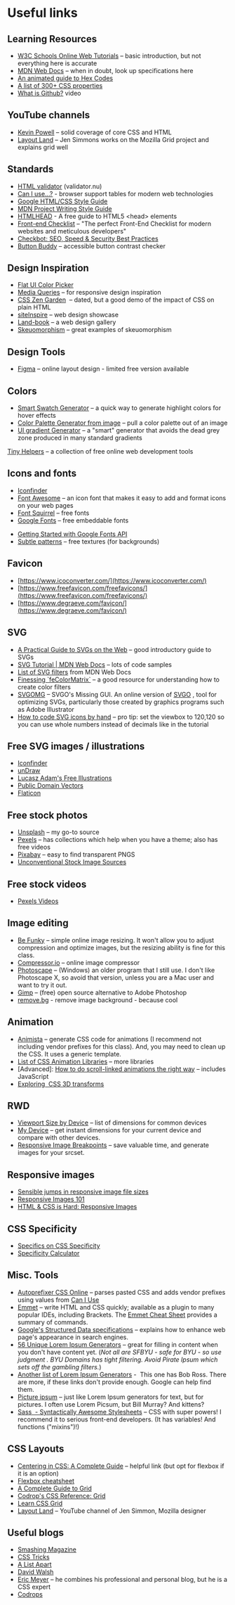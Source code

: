 # Useful links

## Learning Resources

- [W3C Schools Online Web Tutorials](https://www.w3schools.com/) – basic introduction, but not everything here is accurate
- [MDN Web Docs](https://developer.mozilla.org/en-US/) – when in doubt, look up specifications here
- [An animated guide to Hex Codes](https://codepen.io/joshatoutthink/full/byLzQG?fbclid=IwAR1JsR6Hl9_mz78FPbHxYitk784162_3SNAcjC8EJ8BFWm_hbHNLoe1yZ4E)
- [A list of 300+ CSS properties](https://www.web4college.com/css-play/index.php)
- [What is Github?](https://www.youtube.com/watch?v=w3jLJU7DT5E&ab_channel=GitHub) video

## YouTube channels

- [Kevin Powell](https://www.youtube.com/user/KepowOb) – solid coverage of core CSS and HTML
- [Layout Land](https://www.youtube.com/channel/UC7TizprGknbDalbHplROtag) – Jen Simmons works on the Mozilla Grid project and explains grid well

## Standards

- [HTML validator](https://validator.nu/) (validator.nu)
- [Can I use...?](https://caniuse.com/) - browser support tables for modern web technologies
- [Google HTML/CSS Style Guide](https://google.github.io/styleguide/htmlcssguide.html)
- [MDN Project Writing Style Guide](https://developer.mozilla.org/en-US/docs/MDN/Contribute/Guidelines/Writing_style_guide)
- [HTMLHEAD](https://htmlhead.dev/) - A free guide to HTML5 &lt;head&gt; elements
- [Front-end Checklist](https://github.com/thedaviddias/Front-End-Checklist) – "The perfect Front-End Checklist for modern websites and meticulous developers"
- [Checkbot: SEO, Speed & Security Best Practices](https://www.checkbot.io/guide/)
- [Button Buddy](https://buttonbuddy.dev/) – accessible button contrast checker

## Design Inspiration

- [Flat UI Color Picker](http://www.flatuicolorpicker.com/)
- [Media Queries](https://mediaqueri.es/) – for responsive design inspiration
- [CSS Zen Garden](http://csszengarden.com/)  – dated, but a good demo of the impact of CSS on plain HTML
- [siteInspire](https://www.siteinspire.com/) – web design showcase
- [Land-book](https://land-book.com/) – a web design gallery
- [Skeuomorphism](https://www.dtelepathy.com/blog/inspiration/50-skeuomorphic-designs) – great examples of skeuomorphism

## Design Tools

- [Figma](https://www.figma.com/) – online layout design - limited free version available

## Colors

- [Smart Swatch Generator](https://smart-swatch.netlify.com/) – a quick way to generate highlight colors for hover effects
- [Color Palette Generator from image](https://www.canva.com/colors/color-palette-generator/) – pull a color palette out of an image
- [UI gradient Generator](https://learnui.design/tools/gradient-generator.html) – a "smart" generator that avoids the dead grey zone produced in many standard gradients

[Tiny Helpers](https://tiny-helpers.dev/) – a collection of free online web development tools

## Icons and fonts

- [Iconfinder](https://www.iconfinder.com/)
- [Font Awesome](https://fontawesome.com/) – an icon font that makes it easy to add and format icons on your web pages
- [Font Squirrel](https://www.fontsquirrel.com/) – free fonts
- [Google Fonts](https://fonts.google.com/) – free embeddable fonts
<!-- - _Modern SVG_ by Amelia Bellamy-Royds & Kurt Cagle [Download](plugins/Upload/fileDownload.php?fileId=e42c5232-AI5z-XVtq-bwMe-Rw18faeaeb86) -->
- [Getting Started with Google Fonts API](https://developers.google.com/fonts/docs/getting_started)
- [Subtle patterns](https://www.toptal.com/designers/subtlepatterns/) – free textures (for backgrounds)

## Favicon

- [https://www.icoconverter.com/](https://www.icoconverter.com/)
- [https://www.freefavicon.com/freefavicons/](https://www.freefavicon.com/freefavicons/)
- [https://www.degraeve.com/favicon/](https://www.degraeve.com/favicon/)

## SVG

- [A Practical Guide to SVGs on the Web](https://svgontheweb.com/) – good introductory guide to SVGs
- [SVG Tutorial | MDN Web Docs](https://developer.mozilla.org/en-US/docs/Web/SVG/Tutorial) – lots of code samples
- [List of SVG filters](https://developer.mozilla.org/en-US/docs/tag/SVG%20Filter) from MDN Web Docs
- [Finessing \`feColorMatrix\`](https://alistapart.com/article/finessing-fecolormatrix) – a good resource for understanding how to create color filters
- [SVGOMG](https://jakearchibald.github.io/svgomg/) – SVGO's Missing GUI. An online version of [SVGO](https://github.com/svg/svgo) , tool for optimizing SVGs, particularly those created by graphics programs such as Adobe Illustrator
- [How to code SVG icons by hand](https://www.aleksandrhovhannisyan.com/blog/svg-tutorial-how-to-code-svg-icons-by-hand/) – pro tip: set the viewbox to 120,120 so you can use whole numbers instead of decimals like in the tutorial

## Free SVG images / illustrations

- [Iconfinder](https://www.iconfinder.com/)
- [unDraw](https://undraw.co/)
- [Lucasz Adam's Free Illustrations](https://lukaszadam.com/illustrations)
- [Public Domain Vectors](https://publicdomainvectors.org/en/)
- [Flaticon](https://www.flaticon.com/)

## Free stock photos

- [Unsplash](https://unsplash.com/) – my go-to source
- [Pexels](https://www.pexels.com/) – has collections which help when you have a theme; also has free videos
- [Pixabay](https://pixabay.com/) – easy to find transparent PNGS
- [Unconventional Stock Image Sources](https://css-tricks.com/unconventional-stock-image-sources/)

## Free stock videos

- [Pexels Videos](https://www.pexels.com/videos/)

## Image editing

- [Be Funky](https://www.befunky.com/features/resize-image/) – simple online image resizing. It won't allow you to adjust compression and optimize images, but the resizing ability is fine for this class.
- [Compressor.io](https://compressor.io/) – online image compressor
- [Photoscape](http://www.photoscape.org/ps/main/download.php) – (Windows) an older program that I still use. I don't like Photoscape X, so avoid that version, unless you are a Mac user and want to try it out.
- [Gimp](https://www.gimp.org/) – (free) open source alternative to Adobe Photoshop
- [remove.bg](https://www.remove.bg/) - remove image background - because cool

## Animation

- [Animista](http://animista.net/) – generate CSS code for animations (I recommend not including vendor prefixes for this class). And, you may need to clean up the CSS. It uses a generic template.
- [List of CSS Animation Libraries](https://css-tricks.com/css-animation-libraries/) – more libraries
- \[Advanced\]: [How to do scroll-linked animations the right way](https://blog.logrocket.com/how-to-do-scroll-linked-animations/) – includes JavaScript
- [Exploring  CSS 3D transforms](https://rupl.github.io/unfold/)

## RWD

- [Viewport Size by Device](https://viewportsizer.com/devices/) – list of dimensions for common devices
- [My Device](https://www.mydevice.io/) – get instant dimensions for your current device and compare with other devices.
- [Responsive Image Breakpoints](https://www.responsivebreakpoints.com/) – save valuable time, and generate images for your srcset.

## Responsive images

- [Sensible jumps in responsive image file sizes](https://cloudfour.com/thinks/sensible-jumps-in-responsive-image-file-sizes/)
- [Responsive Images 101](https://cloudfour.com/thinks/responsive-images-101-definitions/)
- [HTML & CSS is Hard: Responsive Images](https://internetingishard.com/html-and-css/responsive-images/)

## CSS Specificity

- [Specifics on CSS Specificity](https://css-tricks.com/specifics-on-css-specificity/)
- [Specificity Calculator](https://specificity.keegan.st/)

## Misc. Tools

- [Autoprefixer CSS Online](https://autoprefixer.github.io/) – parses pasted CSS and adds vendor prefixes using values from [Can I Use](https://caniuse.com/)
- [Emmet](https://emmet.io/) – write HTML and CSS quickly; available as a plugin to many popular IDEs, including Brackets. The [Emmet Cheat Sheet](https://docs.emmet.io/cheatsheet-a5.pdf) provides a summary of commands.
- [Google's Structured Data specifications](https://developers.google.com/search/docs/guides/intro-structured-data) – explains how to enhance web page's appearance in search engines.
- [56 Unique Lorem Ipsum Generators](https://mashable.com/2013/07/11/lorem-ipsum/#3VR28xpIUiqO) – great for filling in content when you don't have content yet. (_Not all are SFBYU - safe for BYU - so use judgment . BYU Domains has tight filtering. Avoid Pirate Ipsum which sets off the gambling filters._)
- [Another list of Lorem Ipsum Generators](https://www.shopify.com/partners/blog/79940998-15-funny-lorem-ipsum-generators-to-shake-up-your-design-mockups) -  This one has Bob Ross. There are more, if these links don't provide enough. Google can help find them.
- [Picture ipsum](https://www.johanbostrom.se/blog/the-best-image-placeholder-services-on-the-web) – just like Lorem Ipsum generators for text, but for pictures. I often use Lorem Picsum, but Bill Murray? And kittens?
- [Sass  - Syntactically Awesome Stylesheets](https://sass-lang.com/) – CSS with super powers! I recommend it to serious front-end developers. (It has variables! And functions ("mixins")!)

## CSS Layouts

- [Centering in CSS: A Complete Guide](https://css-tricks.com/centering-css-complete-guide/) – helpful link (but opt for flexbox if it is an option)
- [Flexbox cheatsheet](https://yoksel.github.io/flex-cheatsheet/)
- [A Complete Guide to Grid](https://css-tricks.com/snippets/css/complete-guide-grid/)
- [Codrop's CSS Reference: Grid](https://tympanus.net/codrops/css_reference/grid/)
- [Learn CSS Grid](https://learncssgrid.com/)
- [Layout Land](https://www.youtube.com/channel/UC7TizprGknbDalbHplROtag) – YouTube channel of Jen Simmon, Mozilla designer

## Useful blogs

- [Smashing Magazine](https://www.smashingmagazine.com/)
- [CSS Tricks](https://css-tricks.com/)
- [A List Apart](https://alistapart.com/)
- [David Walsh](https://davidwalsh.name/)
- [Eric Meyer](https://meyerweb.com/) – he combines his professional and personal blog, but he is a CSS expert
- [Codrops](https://tympanus.net/codrops/)
